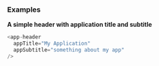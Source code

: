 ### Examples
**A simple header with application title and subtitle**
<MyComponent>
  <app-header
  appTitle="My Application"
  appSubtitle="something about my app"
/>
</MyComponent>
```js
<app-header
  appTitle="My Application"
  appSubtitle="something about my app"
/>
```